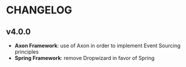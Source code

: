 # CHANGELOG

## v4.0.0

* **Axon Framework**: use of Axon in order to implement Event Sourcing principles
* **Spring Framework**: remove Dropwizard in favor of Spring